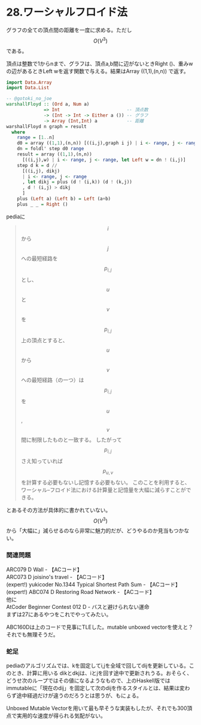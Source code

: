 # 28.ワーシャルフロイド法

グラフの全ての頂点間の距離を一度に求める。ただし$$O(V^3)$$である。

頂点は整数で1からnまで、グラフは、頂点a,b間に辺がないときRight ()、重みwの辺があるときLeft wを返す関数で与える。結果はArray ((1,1),(n,n)) で返す。

```haskell
import Data.Array
import Data.List

-- @gotoki_no_joe
warshallFloyd :: (Ord a, Num a)
              => Int                         -- 頂点数
              -> (Int -> Int -> Either a ()) -- グラフ
              -> Array (Int,Int) a           -- 距離
warshallFloyd n graph = result
  where
    range = [1..n]
    d0 = array ((1,1),(n,n)) [((i,j),graph i j) | i <- range, j <- range]
    dn = foldl' step d0 range
    result = array ((1,1),(n,n))
      [((i,j),w) | i <- range, j <- range, let Left w = dn ! (i,j)]
    step d k = d //
      [((i,j), dikj)
      | i <- range, j <- range
      , let dikj = plus (d ! (i,k)) (d ! (k,j))
      , d ! (i,j) > dikj
      ]
    plus (Left a) (Left b) = Left (a+b)
    plus _ _ = Right ()
```

pediaに

> $$i$$から$$j$$への最短経路を$$p_{i,j}$$とし、$$u$$と$$v$$を$$p_{i,j}$$上の頂点とすると、$$u$$から$$v$$への最短経路（の一つ）は$$p_{i,j}$$を$$u$$,$$v$$間に制限したものと一致する。 したがって$$p_{i,j}$$さえ知っていれば$$p_{u,v}$$を計算する必要もないし記憶する必要もない。 このことを利用すると、ワーシャル–フロイド法における計算量と記憶量を大幅に減らすことができる。

とあるその方法が具体的に書かれていない。$$O(V^3)$$から「大幅に」減らせるのなら非常に魅力的だが、どうやるのか見当もつかない。

### 関連問題

ARC079 D Wall - 【ACコード】\
ARC073 D joisino's travel - 【ACコード】\
(expert!) yukicoder No.1344 Typical Shortest Path Sum - 【ACコード】\
(expert!) ABC074 D Restoring Road Network - 【ACコード】\
他に\
AtCoder Beginner Contest 012 D - バスと避けられない運命\
まずは27にあるやつをこれでやってみたい。

ABC160Dは上のコードで見事にTLEした。mutable unboxed vectorを使えと？それでも無理そうだ。

### 蛇足

pediaのアルゴリズムでは、kを固定してi,jを全域で回してdijを更新している。このとき、計算に用いる dikとdkjは、iとjを回す途中で更新されうる。おそらく、どうせ次のループではその値になるようなもので、上のHaskell版ではimmutableに「現在のdij」を固定して次のdijを作るスタイルとは、結果は変わらず途中経過だけが違うのだろうとは思うが、もにょる。

Unboxed Mutable Vectorを用いて最も早そうな実装もしたが、それでも300頂点で実用的な速度が得られる気配がない。
